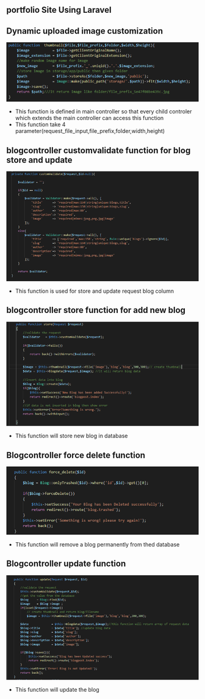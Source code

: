 
## portfolio Site Using Laravel


## Dynamic uploaded image customization
![image customization](https://github.com/nooralamkhansujon/blog_site_using_laravel/blob/master/public/project_function_image/thumbnail_func.PNG)

- This function is defined in main controller so that every child controler which extends the main controller can access  this function 
- This function take 4 parameter(request_file_input,file_prefix,folder,width,height)

## blogcontroller customvalidate function  for blog store and update 
![blog store and update custom validate function ](https://github.com/nooralamkhansujon/blog_site_using_laravel/blob/master/public/project_function_image/custom_validate_function_blogcontroller.PNG)

- This function is used for store and update request blog column

## blogcontroller store function for add new blog
![blog store function](https://github.com/nooralamkhansujon/blog_site_using_laravel/blob/master/public/project_function_image/blog_store_function.PNG)

- This function will store new blog in database 

## Blogcontroller force delete function
![blog store function](https://github.com/nooralamkhansujon/blog_site_using_laravel/blob/master/public/project_function_image/blog_controller_force_delete_function.PNG)

- This function will remove a blog permanently from thed database

## Blogcontroller update  function
![blog store function](https://github.com/nooralamkhansujon/blog_site_using_laravel/blob/master/public/project_function_image/blog_controller_update_function.PNG)

- This function will update the blog 

